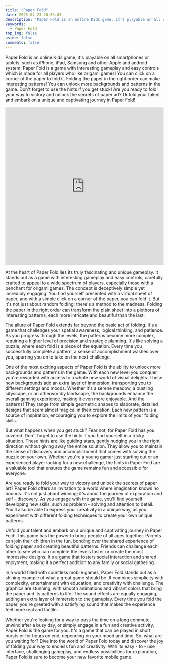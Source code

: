 ```yaml
---
title: "Paper Fold"
date: 2025-04-23 20:55:03
description: "Paper Fold is an online Kids game, it's playable on all smartphones or tablets, such as iPhone, iPad, Samsung and other Apple and android system. Paper Fold is a game with Interesting gameplay and easy controls which is made for all players who like origami games! You can click on a corner of the paper to fold it. Folding the paper in the right order can make interesting patterns! You can unlock more backgrounds and patterns in the game. Don't forget to use the hints if you get stuck! Are you ready to fold your way to victory and unlock the secrets of paper art? Unfold your talent and embark on a unique and captivating journey in Paper Fold!"
keywords:
  - Paper Fold
top_img: false
aside: false
comments: false
---
```


<!-- gamePost1 -->
<ins class="adsbygoogle"
     style="display:block; text-align:center;"
     data-ad-layout="in-article"
     data-ad-format="fluid"
     data-ad-client="ca-pub-7962287588031867"
     data-ad-slot="6961102932"></ins>
<script>
     (adsbygoogle = window.adsbygoogle || []).push({});
</script>

Paper Fold is an online Kids game, it's playable on all smartphones or tablets, such as iPhone, iPad, Samsung and other Apple and android system. Paper Fold is a game with Interesting gameplay and easy controls which is made for all players who like origami games! You can click on a corner of the paper to fold it. Folding the paper in the right order can make interesting patterns! You can unlock more backgrounds and patterns in the game. Don't forget to use the hints if you get stuck! Are you ready to fold your way to victory and unlock the secrets of paper art? Unfold your talent and embark on a unique and captivating journey in Paper Fold!

<!-- game_post_2 -->
<ins class="adsbygoogle"
     style="display:block"
     data-ad-client="ca-pub-7962287588031867"
     data-ad-slot="7568673251"
     data-ad-format="auto"
     data-full-width-responsive="true"></ins>
<script>
     (adsbygoogle = window.adsbygoogle || []).push({});
</script>

<iframe style="width:100%;height:500px" src="https://www.datinginfo.top/game/index.html?gameFileName=PaperFold/" frameborder="0" scrolling="no" allowfullscreen="allowfullscreen"></iframe>

<!-- game_post_3 -->
<ins class="adsbygoogle"
     style="display:block"
     data-ad-client="ca-pub-7962287588031867"
     data-ad-slot="1323679164"
     data-ad-format="auto"
     data-full-width-responsive="true"></ins>
<script>
     (adsbygoogle = window.adsbygoogle || []).push({});
</script>

At the heart of Paper Fold lies its truly fascinating and unique gameplay. It stands out as a game with interesting gameplay and easy controls, carefully crafted to appeal to a wide spectrum of players, especially those with a penchant for origami games. The concept is deceptively simple yet incredibly engaging. You find yourself presented with a virtual sheet of paper, and with a simple click on a corner of the paper, you can fold it. But it's not just about random folding; there's a method to the madness. Folding the paper in the right order can transform the plain sheet into a plethora of interesting patterns, each more intricate and beautiful than the last.


The allure of Paper Fold extends far beyond the basic act of folding. It's a game that challenges your spatial awareness, logical thinking, and patience. As you progress through the levels, the patterns become more complex, requiring a higher level of precision and strategic planning. It's like solving a puzzle, where each fold is a piece of the equation. Every time you successfully complete a pattern, a sense of accomplishment washes over you, spurring you on to take on the next challenge.

One of the most exciting aspects of Paper Fold is the ability to unlock more backgrounds and patterns in the game. With each new level you conquer, you're rewarded with access to a whole new world of visual delights. These new backgrounds add an extra layer of immersion, transporting you to different settings and moods. Whether it's a serene meadow, a bustling cityscape, or an otherworldly landscape, the backgrounds enhance the overall gaming experience, making it even more enjoyable. And the patterns! They range from simple geometric shapes to elaborate, detailed designs that seem almost magical in their creation. Each new pattern is a source of inspiration, encouraging you to explore the limits of your folding skills.

But what happens when you get stuck? Fear not, for Paper Fold has you covered. Don't forget to use the hints if you find yourself in a tricky situation. These hints are like guiding stars, gently nudging you in the right direction without giving away the entire solution. They allow you to maintain the sense of discovery and accomplishment that comes with solving the puzzle on your own. Whether you're a young gamer just starting out or an experienced player looking for a new challenge, the hints in Paper Fold are a valuable tool that ensures the game remains fun and accessible for everyone.

Are you ready to fold your way to victory and unlock the secrets of paper art? Paper Fold offers an invitation to a world where imagination knows no bounds. It's not just about winning; it's about the journey of exploration and self - discovery. As you engage with the game, you'll find yourself developing new skills, such as problem - solving and attention to detail. You'll also be able to express your creativity in a unique way, as you experiment with different folding techniques to create your own unique patterns.

Unfold your talent and embark on a unique and captivating journey in Paper Fold! This game has the power to bring people of all ages together. Parents can join their children in the fun, bonding over the shared experience of folding paper and creating beautiful patterns. Friends can challenge each other to see who can complete the levels faster or create the most impressive designs. It's a game that fosters social interaction and shared enjoyment, making it a perfect addition to any family or social gathering.

In a world filled with countless mobile games, Paper Fold stands out as a shining example of what a great game should be. It combines simplicity with complexity, entertainment with education, and creativity with challenge. The graphics are stunning, with smooth animations and vibrant colors that bring the paper and its patterns to life. The sound effects are equally engaging, adding an extra layer of immersion to the gameplay. Every time you fold the paper, you're greeted with a satisfying sound that makes the experience feel more real and tactile.

Whether you're looking for a way to pass the time on a long commute, unwind after a busy day, or simply engage in a fun and creative activity, Paper Fold is the game for you. It's a game that can be played in short bursts or for hours on end, depending on your mood and time. So, what are you waiting for? Dive into the world of Paper Fold today and discover the joy of folding your way to endless fun and creativity. With its easy - to - use interface, challenging gameplay, and endless possibilities for exploration, Paper Fold is sure to become your new favorite mobile game.
